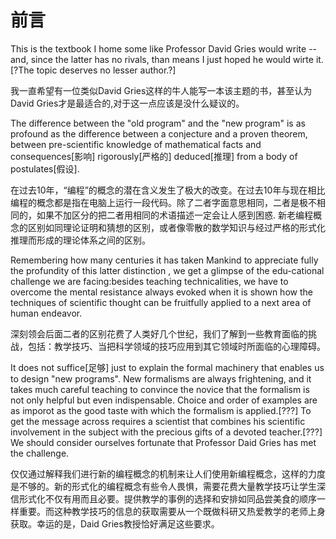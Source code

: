 # 前言

This is the textbook I home some like Professor David Gries would write --and, since the latter has no rivals, than means I just hoped he would wirte it. [?The topic deserves no lesser author.?]

我一直希望有一位类似David Gries这样的牛人能写一本该主题的书，甚至认为David Gries才是最适合的,对于这一点应该是没什么疑议的。

The difference between the "old program" and the "new program" is as profound as the difference between a conjecture and a proven theorem, between pre-scientific knowledge of mathematical facts and consequences[影响] rigorously[严格的] deduced[推理] from a body of postulates[假设].

在过去10年，“编程”的概念的潜在含义发生了极大的改变。在过去10年与现在相比编程的概念都是指在电脑上运行一段代码。除了二者字面意思相同，二者是极不相同的，如果不加区分的把二者用相同的术语描述一定会让人感到困惑. 新老编程概念的区别如同理论证明和猜想的区别，或者像零散的数学知识与经过严格的形式化推理而形成的理论体系之间的区别。

Remembering how many centuries it has taken Mankind to appreciate fully the profundity of this latter distinction , we get a glimpse of the edu-cational challenge we are facing:besides teaching technicalities, we have to overcome the mental resistance always evoked when it is shown how the techniques of scientific thought can be fruitfully applied to a next area of human endeavor.

深刻领会后面二者的区别花费了人类好几个世纪，我们了解到一些教育面临的挑战，包括：教学技巧、当把科学领域的技巧应用到其它领域时所面临的心理障碍。

It does not suffice[足够] just to explain the formal machinery that enables us to design "new programs". New formalisms are always frightening, and it takes much careful teaching to convince the novice that the formalism is not only helpful but even indispensable.
Choice and order of examples are as imporot as the good taste with which the formalism is applied.[???] To get the message across requires a scientist that combines his scientific involvement in the subject with the precious gifts of a devoted teacher.[???] We should consider ourselves fortunate that Professor Daid Gries has met the challenge.

仅仅通过解释我们进行新的编程概念的机制来让人们使用新编程概念，这样的力度是不够的。新的形式化的编程概念有些令人畏惧，需要花费大量教学技巧让学生深信形式化不仅有用而且必要。提供教学的事例的选择和安排如同品尝美食的顺序一样重要。而这种教学技巧的信息的获取需要从一个既做科研又热爱教学的老师上身获取。幸运的是，Daid Gries教授恰好满足这些要求。














































